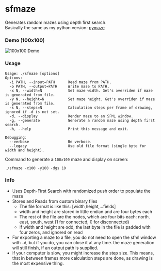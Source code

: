 # sfmaze
Generates random mazes using depth first search.  
Basically the same as my python version: [pymaze](https://github.com/MixusMinimax/pymaze)

### Demo (100x100)
![100x100 Demo](https://i.imgur.com/S7hsELS.gif)

### Usage
```
Usage: ./sfmaze [options]
Options:
  -i PATH, --input=PATH      Read maze from PATH.
  -o PATH, --output=PATH     Write maze to PATH.
  -x N, --width=N            Set maze width. Get's overriden if maze is generated from file.
  -y N, --height=N           Set maze height. Get's overriden if maze is generated from file.
  -s N, --steps=N            Calculation steps per frame of drawing, ignored if -d is not set.
  -d, --display              Render maze to an SFML window.
  -g, --generate             Generate a random maze using depth first search.
  -h, --help                 Print this message and exit.

Debugging:
  --verbose                  Be verbose.
  --legacy                   Use old file format (single byte for width and height).
```

Command to generate a `100x100` maze and display on screen:
```
./sfmaze -x100 -y100 -dgs 10
```

### Info
- Uses Depth-First Search with randomized push order to populate the maze
- Stores and Reads from custom binary files
  - The file format is like this: [width,height,...fields]
  - width and height are stored in little endian and are four bytes each
  - The rest of the file are the nodes, which are four bits each: north, east, south, west (1 for connected, 0 for disconnected)
  - If width and height are odd, the last byte in the file is padded with four zeros, and ignored on read
- For exporting a maze to a file, you do not need to open the sfml window with `-d`, but if you do, you can close it at any time. the maze generation will still finish, if an output path is supplied.
- If your computer is slow, you might increase the step size. This means, that in between frames more calculation steps are done, as drawing is the most expensive thing.




